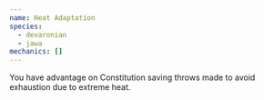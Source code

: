 ```yaml
---
name: Heat Adaptation
species:
  - devaronian
  - jawa
mechanics: []
---
```

You have advantage on Constitution saving throws made to avoid exhaustion due to extreme heat.
